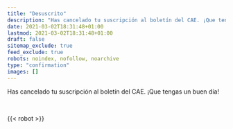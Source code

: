```yaml
---
title: "Desuscrito"
description: "Has cancelado tu suscripción al boletín del CAE. ¡Que tengas un buen día!"
date: 2021-03-02T18:31:48+01:00
lastmod: 2021-03-02T18:31:48+01:00
draft: false
sitemap_exclude: true
feed_exclude: true
robots: noindex, nofollow, noarchive
type: "confirmation"
images: []
---
```


Has cancelado tu suscripción al boletín del CAE. ¡Que tengas un buen día!

<br>

{{< robot >}}